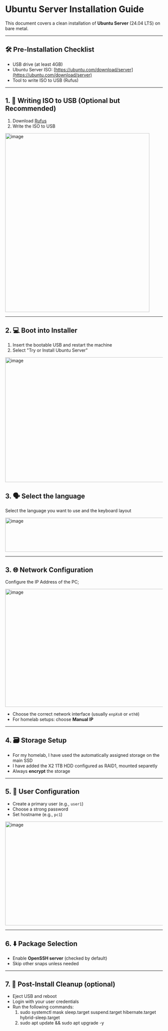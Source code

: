 # Ubuntu Server Installation Guide

This document covers a clean installation of **Ubuntu Server** (24.04 LTS) on bare metal.

---

## 🛠️ Pre-Installation Checklist

-  USB drive (at least 4GB)
-  Ubuntu Server ISO: [https://ubuntu.com/download/server](https://ubuntu.com/download/server)
-  Tool to write ISO to USB (Rufus)

---

## 1. 💾 Writing ISO to USB (Optional but Recommended)

1. Download [Rufus](https://rufus.ie/en/)
2. Write the ISO to USB

<img width="461" height="570" alt="image" src="https://github.com/user-attachments/assets/1df480db-9169-452d-83b0-6185b49e811b" />

---

## 2. 💻 Boot into Installer

1. Insert the bootable USB and restart the machine  
2. Select "Try or Install Ubuntu Server"

<img width="635" height="398" alt="image" src="https://github.com/user-attachments/assets/1e4280d4-b138-4665-8950-f514b38ec546" />

## 3. 🗣️ Select the language

Select the language you want to use and the keyboard layout

<img width="676" height="109" alt="image" src="https://github.com/user-attachments/assets/da939383-a8cd-4aee-93df-ffbe55fb22bf" />

---

## 3. 🌐 Network Configuration

Configure the IP Address of the PC;

<img width="585" height="376" alt="image" src="https://github.com/user-attachments/assets/d3d019a0-bb19-4203-9f03-06972fba5042" />

- Choose the correct network interface (usually `enpXs0` or `eth0`)
- For homelab setups: choose **Manual IP**

---

## 4. 🗃️ Storage Setup

- For my homelab, I have used the automatically assigned storage on the main SSD
- I have added the X2 1TB HDD configured as RAID1, mounted separetly
- Always **encrypt** the storage

---

## 5. 👤 User Configuration

- Create a primary user (e.g., `user1`)
- Choose a strong password
- Set hostname (e.g., `pc1`)
  
 <img width="880" height="331" alt="image" src="https://github.com/user-attachments/assets/5ae1aab3-a2e9-4f96-b52e-a99490d99349" />

---

## 6. ⬇️ Package Selection

- Enable **OpenSSH server** (checked by default)
- Skip other snaps unless needed

---

## 7. 🧼 Post-Install Cleanup (optional)

- Eject USB and reboot
- Login with your user credentials
- Run the following commands:
    1. sudo systemctl mask sleep.target suspend.target hibernate.target hybrid-sleep.target
    2. sudo apt update && sudo apt upgrade -y

